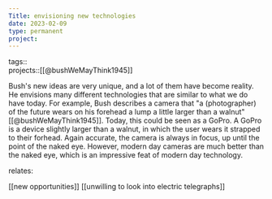 ```yaml
---
Title: envisioning new technologies
date: 2023-02-09
type: permanent
project:
---
```


tags::  
projects::[[@bushWeMayThink1945]]

Bush's new ideas are very unique, and a lot of them have become reality. He envisions many different technologies that are similar to what we do have today. For example, Bush describes a camera that "a (photographer) of the future wears on his forehead a lump a little larger than a walnut" [[@bushWeMayThink1945]]. Today, this could be seen as a GoPro. A GoPro is a device slightly larger than a walnut, in which the user wears it strapped to their forhead. Again accurate, the camera is always in focus, up until the point of the naked eye. However, modern day cameras are much better than the naked eye, which is an impressive feat of modern day technology. 

relates: 

[[new opportunities]]
[[unwilling to look into electric telegraphs]]
